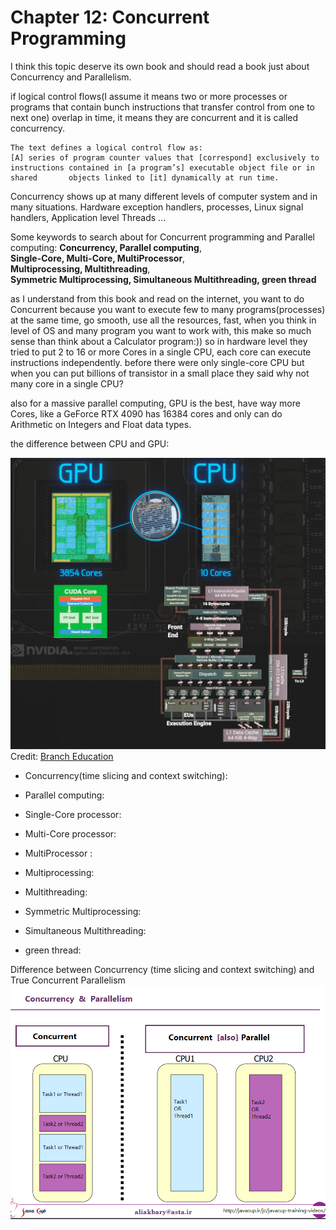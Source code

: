 # Chapter 12: Concurrent Programming

I think this topic deserve its own book and should read a book just about Concurrency and Parallelism. 


if logical control flows(I assume it means two or more processes or programs that contain bunch instructions that transfer control from one to next one) overlap in time, it means they are concurrent and it is called concurrency.

	The text defines a logical control flow as:
	[A] series of program counter values that [correspond] exclusively to              instructions contained in [a program’s] executable object file or in shared       objects linked to [it] dynamically at run time.


Concurrency shows up at many different levels of computer system and in many situations. Hardware exception handlers, processes, Linux signal handlers, Application level Threads ...

Some keywords to search about for Concurrent programming and Parallel computing:
**Concurrency, Parallel computing**,  
**Single-Core, Multi-Core, MultiProcessor**,  
**Multiprocessing, Multithreading**,  
**Symmetric Multiprocessing, Simultaneous Multithreading, green thread**  

as I understand from this book and read on the internet, you want to do Concurrent because you want to execute few to many programs(processes) at the same time, go smooth, use all the resources, fast, when you think in level of OS and many program you want to work with, this make so much sense than think about a Calculator program:))
so in hardware level they tried to put 2 to 16 or more Cores in a single CPU, each core can execute instructions independently. before there were only single-core CPU but when you can put billions of transistor in a small place they said why not many core in a single CPU?

also for a massive parallel computing, GPU is the best, have way more Cores, like a GeForce RTX 4090 has 16384 cores and only can do Arithmetic on Integers and Float data types.

the difference between CPU and GPU:

![cpu vs gpu](/assets/CPU%20vs%20GPU.png)
Credit: [Branch Education](https://www.youtube.com/watch?v=d86ws7mQYIg)

- Concurrency(time slicing and context switching):

- Parallel computing:

- Single-Core processor:

- Multi-Core processor:

- MultiProcessor :

- Multiprocessing:

- Multithreading:

- Symmetric Multiprocessing:

- Simultaneous Multithreading:

- green thread:

Difference between Concurrency (time slicing and context switching) and True Concurrent Parallelism  
![Concurrency vs Parallelism](/assets/ZktFr.png)